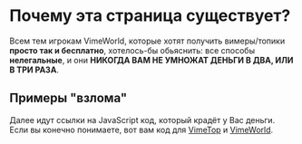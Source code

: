 # Почему эта страница существует?
Всем тем игрокам VimeWorld, которые хотят получить вимеры/топики **просто так и бесплатно**, хотелось-бы обьяснить: все способы **нелегальные**, и они **НИКОГДА ВАМ НЕ УМНОЖАТ ДЕНЬГИ В ДВА, ИЛИ В ТРИ РАЗА**.

## Примеры "взлома"
Далее идут ссылки на JavaScript код, который крадёт у Вас деньги.
<br>Если вы конечно понимаете, вот вам код для [VimeTop](https://github.com/vladciphersky/fishing/blob/master/vimetop.js) и [VimeWorld](https://github.com/vladciphersky/fishing/blob/master/vimeworld.js).
